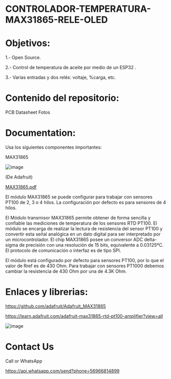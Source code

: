 # CONTROLADOR-TEMPERATURA-MAX31865-RELE-OLED




# Objetivos:

1.- Open Source.

2.- Control de temperatura de aceite por medio de un ESP32  .

3.- Varias entradas y dos relés: voltaje, %carga, etc.


# Contenido del repositorio:

PCB Datasheet Fotos

# Documentation:

Usa los siguientes componentes importantes:

MAX31865

![image](https://user-images.githubusercontent.com/40340747/225104840-7f288b6a-2d6b-44aa-809c-3c1a69e25dee.png)

(De Adafruit)
 
[MAX31865.pdf](https://github.com/SalgaCorp/CONTROLADOR-TEMPERATURA-MAX31865-RELE-OLED/files/10972528/MAX31865.pdf)

El módulo MAX31865 se puede configurar para trabajar con sensores PT100 de 2, 3 o 4 hilos. La configuración por defecto es para sensores de 4 hilos. 

El Módulo transmisor MAX31865 permite obtener de forma sencilla y confiable las mediciones de temperatura de los sensores RTD PT100. El módulo se encarga de realizar la lectura de resistencia del sensor PT100 y convertir esta señal analógica en un dato digital para ser interpretado por un microcontrolador. El chip MAX31865 posee un conversor ADC delta-sigma de precisión con una resolución de 15 bits, equivalente a 0.03125ºC. El protocolo de comunicación o interfaz es de tipo SPI.

El módulo está configurado por defecto para sensores PT100, por lo que el valor de Rref es de 430 Ohm. Para trabajar con sensores PT1000 debemos cambiar la resistencia de 430 Ohm por una de 4.3K Ohm.


# Enlaces y librerias:

https://github.com/adafruit/Adafruit_MAX31865

https://learn.adafruit.com/adafruit-max31865-rtd-pt100-amplifier?view=all



![image](https://user-images.githubusercontent.com/40340747/225102488-39eaa55c-a63a-45f5-bf0e-7ba1ecd27e59.png)


# Contact Us

Call or WhatsApp 

https://api.whatsapp.com/send?phone=56966814899
